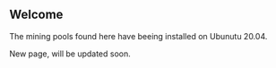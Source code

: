 Welcome
-------------

The mining pools found here have beeing installed on Ubunutu 20.04.

New page, will be updated soon.